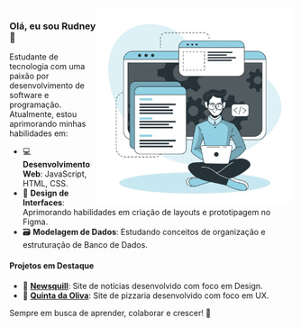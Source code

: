 <img align="right" src="./ilustracao.png" width="350"/>

<h3>Olá, eu sou Rudney 👋</h3>

<p>Estudante de tecnologia com uma paixão por desenvolvimento de software e programação. Atualmente, estou aprimorando minhas habilidades em:</p>

<ul>
  <li>💻 <strong>Desenvolvimento Web</strong>: JavaScript, HTML, CSS.</li>
  <li>🎨 <strong>Design de Interfaces</strong>: Aprimorando habilidades em criação de layouts e prototipagem no Figma.</li>
  <li>🗃️ <strong>Modelagem de Dados</strong>: Estudando conceitos de organização e estruturação de Banco de Dados.</li>
</ul>

<h4>Projetos em Destaque</h4>

<ul>
  <li>📰 <strong><a href="https://newsquill.netlify.app/">Newsquill</a></strong>: Site de notícias desenvolvido com foco em Design.</li>
  <li>🍕 <strong><a href="https://rudneyviana.github.io/redesign-pizzaria">Quinta da Oliva</a></strong>: Site de pizzaria desenvolvido com foco em UX.</li>
</ul>

<p>Sempre em busca de aprender, colaborar e crescer! 🚀</p>

